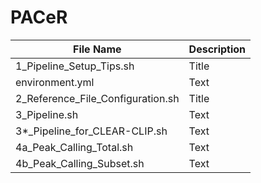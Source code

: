 # PACeR

| File Name                     | Description |
| ----------- | ----------- |
| 1_Pipeline_Setup_Tips.sh      | Title       |
| environment.yml   | Text        |
| 2_Reference_File_Configuration.sh      | Title       |
| 3_Pipeline.sh   | Text        |
| 3\*\_Pipeline_for_CLEAR-CLIP.sh   | Text        |
| 4a_Peak_Calling_Total.sh   | Text        |
| 4b_Peak_Calling_Subset.sh   | Text        |
